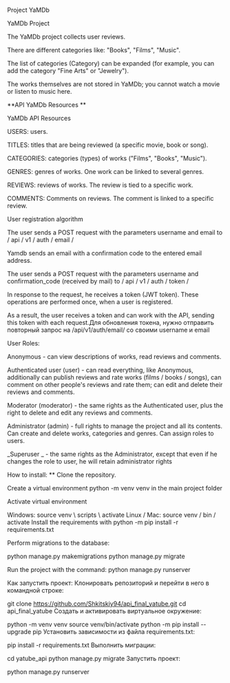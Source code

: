 Project YaMDb

YaMDb Project

The YaMDb project collects user reviews.

There are different categories like: "Books", "Films", "Music".

The list of categories (Category) can be expanded (for example, you can add the category "Fine Arts" or "Jewelry").

The works themselves are not stored in YaMDb; you cannot watch a movie or listen to music here.

**API YaMDb Resources **

YaMDb API Resources

USERS: users.

TITLES: titles that are being reviewed (a specific movie, book or song).

CATEGORIES: categories (types) of works ("Films", "Books", "Music").

GENRES: genres of works. One work can be linked to several genres.

REVIEWS: reviews of works. The review is tied to a specific work.

COMMENTS: Comments on reviews. The comment is linked to a specific review.

User registration algorithm

The user sends a POST request with the parameters username and email to / api / v1 / auth / email /

Yamdb sends an email with a confirmation code to the entered email address.

The user sends a POST request with the parameters username and confirmation_code (received by mail) to / api / v1 / auth / token /

In response to the request, he receives a token (JWT token). These operations are performed once, when a user is registered.

As a result, the user receives a token and can work with the API, sending this token with each request.Для обновления токена, нужно отправить повторный запрос на /api/v1/auth/email/ со своими username и email

User Roles:

Anonymous - can view descriptions of works, read reviews and comments.

Authenticated user (user) - can read everything, like Anonymous, additionally can publish reviews and rate works (films / books / songs), can comment on other people's reviews and rate them; can edit and delete their reviews and comments.

Moderator (moderator) - the same rights as the Authenticated user, plus the right to delete and edit any reviews and comments.

Administrator (admin) - full rights to manage the project and all its contents. Can create and delete works, categories and genres. Can assign roles to users.

_Superuser _ - the same rights as the Administrator, except that even if he changes the role to user, he will retain administrator rights

How to install: **
Clone the repository.

Create a virtual environment python -m venv venv in the main project folder

Activate virtual environment

Windows: source venv \ scripts \ activate
Linux / Mac: source venv / bin / activate
Install the requirements with python -m pip install -r requirements.txt

Perform migrations to the database:

python manage.py makemigrations python manage.py migrate

Run the project with the command: python manage.py runserver

Как запустить проект:
Клонировать репозиторий и перейти в него в командной строке:

git clone https://github.com/Shkitskiy94/api_final_yatube.git
cd api_final_yatube
Cоздать и активировать виртуальное окружение:

python -m venv venv
source venv/bin/activate
python -m pip install --upgrade pip
Установить зависимости из файла requirements.txt:

pip install -r requirements.txt
Выполнить миграции:

cd yatube_api
python manage.py migrate
Запустить проект:

python manage.py runserver